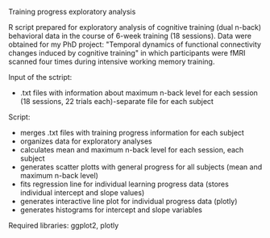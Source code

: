 Training progress exploratory analysis

R script prepared for exploratory analysis of cognitive training (dual n-back) behavioral data in the course of 6-week training (18 sessions). Data were obtained for my PhD project: "Temporal dynamics of functional connectivity changes induced by cognitive training" in which participants were fMRI scanned four times during intensive working memory training.


Input of the sctript:
- .txt files with information about maximum n-back level for each session (18 sessions, 22 trials each)-separate file for each subject

Script: 
- merges .txt files with training progress information for each subject
- organizes data for exploratory analyses
- calculates mean and maximum n-back level for each session, each subject 
- generates scatter plotts with general progress for all subjects (mean and maximum n-back level)
- fits regression line for individual learning progress data (stores individual intercept and slope values)
- generates interactive line plot for individual progress data (plotly)
- generates histograms for intercept and slope variables

Required libraries: ggplot2, plotly
